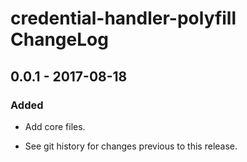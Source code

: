 # credential-handler-polyfill ChangeLog

## 0.0.1 - 2017-08-18

### Added
- Add core files.

- See git history for changes previous to this release.

